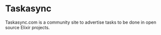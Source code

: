 # Taskasync

Taskasync.com is a community site to advertise tasks to be done in open source
Elixir projects.
